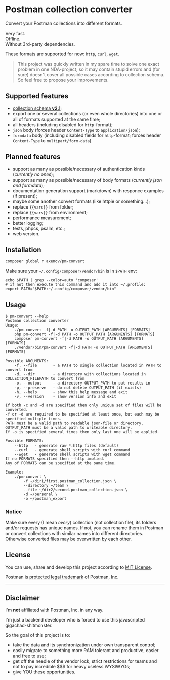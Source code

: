 # Postman collection converter

Convert your Postman collections into different formats.

Very fast.  
Offline.  
Without 3rd-party dependencies.

These formats are supported for now: `http`, `curl`, `wget`.

> This project was quickly written in my spare time to solve one exact problem in one NDA-project, so it may
> contain stupid errors and (for sure) doesn't cover all possible cases according to collection schema.
> So feel free to propose your improvements.

## Supported features

* [collection schema **v2.1**](https://schema.postman.com/json/collection/v2.1.0/collection.json);
* export one or several collections (or even whole directories) into one or all of formats supported at the same time;
* all headers (including disabled for `http`-format);
* `json` body (forces header `Content-Type` to `application/json`);
* `formdata` body (including disabled fields for `http`-format; forces header `Content-Type` to `multipart/form-data`)

## Planned features

- support as many as possible/necessary of authentication kinds (_currently no ones_);
- support as many as possible/necessary of body formats (_currently json and formdata_);
- documentation generation support (markdown) with responce examples (if present);
- maybe some another convert formats (like httpie or something...);
- replace `{{vars}}` from folder;
- replace `{{vars}}` from environment;
- performance measurement;
- better logging;
- tests, phpcs, psalm, etc.;
- web version.

## Installation

```
composer global r axenov/pm-convert
```

Make sure your `~/.config/composer/vendor/bin` is in `$PATH` env:

```
echo $PATH | grep --color=auto 'composer'
# if not then execute this command and add it into ~/.profile:
export PATH="$PATH:~/.config/composer/vendor/bin"
```

## Usage

```
$ pm-convert --help
Postman collection converter
Usage:
    ./pm-convert -f|-d PATH -o OUTPUT_PATH [ARGUMENTS] [FORMATS]
    php pm-convert -f|-d PATH -o OUTPUT_PATH [ARGUMENTS] [FORMATS]
    composer pm-convert -f|-d PATH -o OUTPUT_PATH [ARGUMENTS] [FORMATS]
    ./vendor/bin/pm-convert -f|-d PATH -o OUTPUT_PATH [ARGUMENTS] [FORMATS]

Possible ARGUMENTS:
    -f, --file       - a PATH to single collection located in PATH to convert from
    -d, --dir        - a directory with collections located in COLLECTION_FILEPATH to convert from
    -o, --output     - a directory OUTPUT_PATH to put results in
    -p, --preserve   - do not delete OUTPUT_PATH (if exists)
    -h, --help       - show this help message and exit
    -v, --version    - show version info and exit

If both -c and -d are specified then only unique set of files will be converted.
-f or -d are required to be specified at least once, but each may be specified multiple times.
PATH must be a valid path to readable json-file or directory.
OUTPUT_PATH must be a valid path to writeable directory.
If -o is specified several times then only last one will be applied.

Possible FORMATS:
    --http   - generate raw *.http files (default)
    --curl   - generate shell scripts with curl command
    --wget   - generate shell scripts with wget command
If no FORMATS specified then --http implied.
Any of FORMATS can be specified at the same time.

Example:
    ./pm-convert \
        -f ~/dir1/first.postman_collection.json \
        --directory ~/team \
        --file ~/dir2/second.postman_collection.json \
        -d ~/personal \
        -o ~/postman_export
```
### Notice

Make sure every (I mean _every_) collection (not collection file), its folders and/or requests has unique names.
If not, you can rename them in Postman or convert collections with similar names into different directories.
Otherwise converted files may be overwritten by each other.

## License

You can use, share and develop this project according to [MIT License](LICENSE).

Postman is [protected legal trademark](https://www.postman.com/legal/trademark-policy/) of Postman, Inc.

-----

## Disclaimer

I'm **not** affiliated with Postman, Inc. in any way.

I'm just a backend developer who is forced to use this javascripted gigachad-shitmonster.

So the goal of this project is to:
* take the data and its synchronization under own transparent control;
* easily migrate to something more RAM tolerant and productive, easier and free to use;
* get off the needle of the vendor lock, strict restrictions for teams and not to pay incredible $$$ for heavy useless WYSIWYGs;
* give YOU these opportunities.
